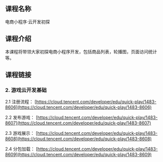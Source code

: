 ## 课程名称
电商小程序·云开发初探

## 课程介绍
本课程将带领大家初探电商小程序开发，包括商品列表，轮播图，页面访问统计等。

## 课程链接

### 2. 游戏云开发基础

2.1 注册流程：
[https://cloud.tencent.com/developer/edu/quick-play/1483-8606](https://cloud.tencent.com/developer/edu/quick-play/1483-8606)

2.2 发布游戏：
[https://cloud.tencent.com/developer/edu/quick-play/1483-8607](https://cloud.tencent.com/developer/edu/quick-play/1483-8607)

2.3 游戏展示：
[https://cloud.tencent.com/developer/edu/quick-play/1483-8608](https://cloud.tencent.com/developer/edu/quick-play/1483-8608)

2.4 分包加载：
[https://cloud.tencent.com/developer/edu/quick-play/1483-8609](https://cloud.tencent.com/developer/edu/quick-play/1483-8609)










